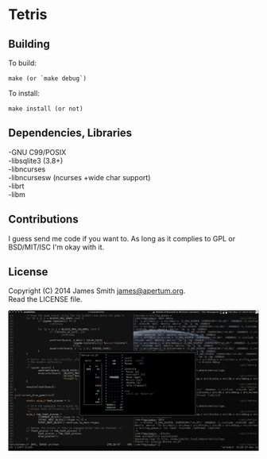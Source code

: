 # Tetris

## Building
To build:

    make (or `make debug`)

To install:

    make install (or not)

## Dependencies, Libraries

-GNU C99/POSIX  
-libsqlite3 (3.8+)  
-libncurses  
-libncursesw (ncurses +wide char support)  
-librt  
-libm  

## Contributions

I guess send me code if you want to. As long as it complies to GPL or
BSD/MIT/ISC I'm okay with it.

## License

Copyright (C) 2014 James Smith <james@apertum.org>.  
Read the LICENSE file.

![screenshot3](assets/screenshot3.png "falling blocks game3")
